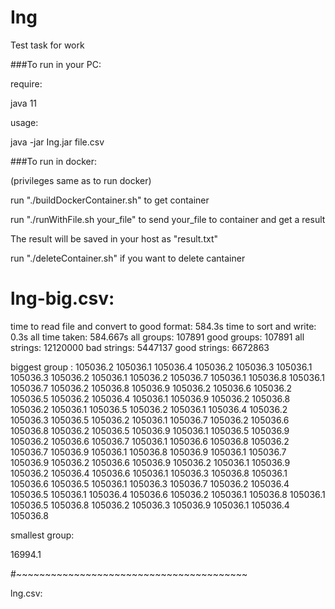 # Ing
Test task for work

###To run in your PC:

require:

  java 11
  
usage:

java -jar Ing.jar file.csv


###To run in docker:

(privileges same as to run docker)

run "./buildDockerContainer.sh" to get container

run "./runWithFile.sh your_file" to send your_file to container and get a result

The result will be saved in your host as "result.txt"

run "./deleteContainer.sh" if you want to delete cantainer

# lng-big.csv:
time to read file and convert to good format: 584.3s
time to sort and write: 0.3s
all time taken: 584.667s
all groups: 107891
good groups: 107891
all strings: 12120000
bad strings: 5447137
good strings: 6672863

biggest group :
105036.2
105036.1 105036.4
105036.2 105036.3
105036.1 105036.3
105036.2 105036.1
105036.2 105036.7
105036.1 105036.8
105036.1 105036.7
105036.2 105036.8 105036.9
105036.2 105036.6
105036.2 105036.5
105036.2 105036.4
105036.1 105036.9
105036.2 105036.8
105036.2 105036.1 105036.5
105036.2 105036.1 105036.4
105036.2 105036.3 105036.5
105036.2 105036.1 105036.7
105036.2 105036.6 105036.8
105036.2 105036.5 105036.9
105036.1 105036.5 105036.9
105036.2 105036.6 105036.7
105036.1 105036.6 105036.8
105036.2 105036.7 105036.9
105036.1 105036.8 105036.9
105036.1 105036.7 105036.9
105036.2 105036.6 105036.9
105036.2 105036.1 105036.9
105036.2 105036.4 105036.6
105036.1 105036.3 105036.8
105036.1 105036.6 105036.5
105036.1 105036.3 105036.7
105036.2 105036.4 105036.5
105036.1 105036.4 105036.6
105036.2 105036.1 105036.8
105036.1 105036.5 105036.8
105036.2 105036.3 105036.9
105036.1 105036.4 105036.8

smallest group:

16994.1

#~~~~~~~~~~~~~~~~~~~~~~~~~~~~~~~~~~~~~~~~

lng.csv:

